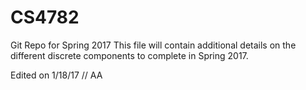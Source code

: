 # CS4782
Git Repo for Spring 2017
This file will contain additional details on the different discrete components to complete in Spring 2017.

Edited on 1/18/17 // AA
